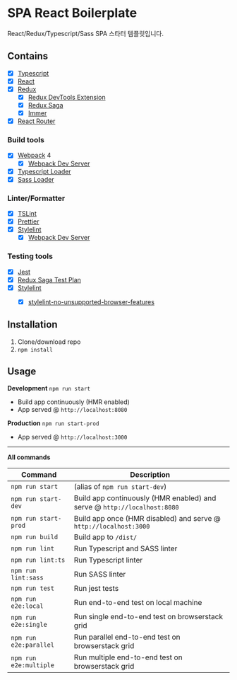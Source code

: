 # SPA React Boilerplate
React/Redux/Typescript/Sass SPA 스타터 템플릿입니다.

## Contains
- [x] [Typescript](https://www.typescriptlang.org/) 
- [x] [React](https://facebook.github.io/react/) 
- [x] [Redux](https://github.com/reactjs/redux) 
  - [x] [Redux DevTools Extension](https://github.com/zalmoxisus/redux-devtools-extension)
  - [x] [Redux Saga](https://redux-saga.js.org/)
  - [x] [Immer](https://github.com/mweststrate/immer)
- [x] [React Router](https://github.com/ReactTraining/react-router) 

### Build tools
- [x] [Webpack](https://webpack.github.io) 4
  - [x] [Webpack Dev Server](https://github.com/webpack/webpack-dev-server)
- [x] [Typescript Loader](https://github.com/TypeStrong/ts-loader)
- [x] [Sass Loader](https://github.com/webpack-contrib/sass-loader)

### Linter/Formatter
- [x] [TSLint](https://www.typescriptlang.org/)
- [x] [Prettier](https://facebook.github.io/react/) 
- [x] [Stylelint](https://github.com/reactjs/redux) 
  - [x] [Webpack Dev Server](https://github.com/webpack/webpack-dev-server)

### Testing tools
- [x] [Jest](https://github.com/facebook/jest)
- [x] [Redux Saga Test Plan](https://github.com/jfairbank/redux-saga-test-plan) 
- [x] [Stylelint](https://github.com/SimenB/stylint) 
  - [x] [stylelint-no-unsupported-browser-features](https://github.com/ismay/stylelint-no-unsupported-browser-features)


## Installation
1. Clone/download repo
2. `npm install`


## Usage
**Development**
`npm run start`
* Build app continuously (HMR enabled)
* App served @ `http://localhost:8080`

**Production**
`npm run start-prod`
* App served @ `http://localhost:3000`

---

**All commands**

| Command                | Description                                                              |
| ---------------------- | ------------------------------------------------------------------------ |
| `npm run start`        | (alias of `npm run start-dev`)                                           |
| `npm run start-dev`    | Build app continuously (HMR enabled) and serve @ `http://localhost:8080` |
| `npm run start-prod`   | Build app once (HMR disabled) and serve @ `http://localhost:3000`        |
| `npm run build`        | Build app to `/dist/`                                                    |
| `npm run lint`         | Run Typescript and SASS linter                                           |
| `npm run lint:ts`      | Run Typescript linter                                                    |
| `npm run lint:sass`    | Run SASS linter                                                          |
| `npm run test`         | Run jest tests                                                           |
| `npm run e2e:local`    | Run end-to-end test on local machine                                     |
| `npm run e2e:single`   | Run single end-to-end test on browserstack grid                          |
| `npm run e2e:parallel` | Run parallel end-to-end test on browserstack grid                        |
| `npm run e2e:multiple` | Run multiple end-to-end test on browserstack grid                        |

